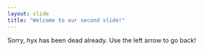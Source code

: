 ```yaml
---
layout: slide
title: "Welcome to our second slide!"
---
```

Sorry, hyx has been dead already.
Use the left arrow to go back!
